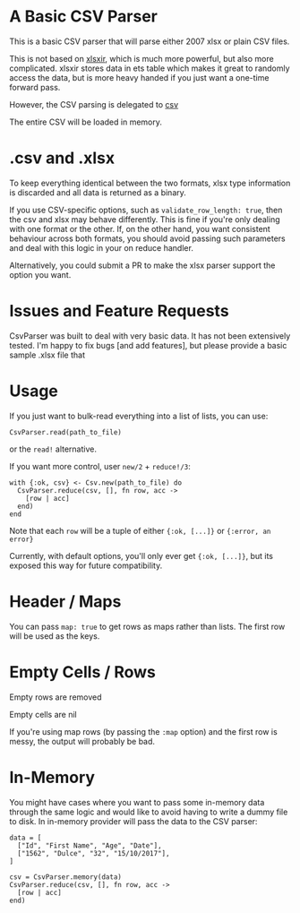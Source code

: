 # A Basic CSV Parser

This is a basic CSV parser that will parse either 2007 xlsx or plain CSV files.

This is not based on [xlsxir](https://hex.pm/packages/xlsxir]), which is much more powerful, but also more complicated. xlsxir stores data in ets table which makes it great to randomly access the data, but is more heavy handed if you just want a one-time forward pass.

However, the CSV parsing is delegated to [csv](https://hex.pm/packages/csv)

The entire CSV will be loaded in memory.

# .csv and .xlsx

To keep everything identical between the two formats, xlsx type information is discarded and all data is returned as a binary.

If you use CSV-specific options, such as `validate_row_length: true`, then the csv and xlsx may behave differently. This is fine if you're only dealing with one format or the other. If, on the other hand, you want consistent behaviour across both formats, you should avoid passing such parameters and deal with this logic in your on reduce handler.

Alternatively, you could submit a PR to make the xlsx parser support the option you want.

# Issues and Feature Requests

CsvParser was built to deal with very basic data. It has not been extensively tested. I'm happy to fix bugs [and add features], but please provide a basic sample .xlsx file that 

# Usage

If you just want to bulk-read everything into a list of lists, you can use:

```
CsvParser.read(path_to_file)
```

or the `read!` alternative.

If you want more control, user `new/2` + `reduce!/3`:

```
with {:ok, csv} <- Csv.new(path_to_file) do
  CsvParser.reduce(csv, [], fn row, acc ->
    [row | acc]
  end)
end
```

Note that each `row` will be a tuple of either `{:ok, [...]}` or `{:error, an error}`

Currently, with default options, you'll only ever get `{:ok, [...]}`, but its exposed this way for future compatibility.

# Header / Maps
You can pass `map: true` to get rows as maps rather than lists. The first row will be used as the keys.

# Empty Cells / Rows

Empty rows are removed

Empty cells are nil

If you're using map rows (by passing the `:map` option) and the first row is messy, the output will probably be bad.

# In-Memory 
You might have cases where you want to pass some in-memory data through the same logic and would like to avoid having to write a dummy file to disk. In in-memory provider will pass the data to the CSV parser:

```
data = [
  ["Id", "First Name", "Age", "Date"],
  ["1562", "Dulce", "32", "15/10/2017"],
]

csv = CsvParser.memory(data)
CsvParser.reduce(csv, [], fn row, acc ->
  [row | acc]
end)
```
